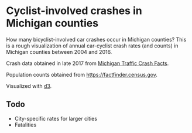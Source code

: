 # Cyclist-involved crashes in Michigan counties

How many bicyclist-involved car crashes occur in Michigan counties? This is a rough visualization of annual car-cyclist crash rates (and counts) in Michigan counties between 2004 and 2016.

Crash data obtained in late 2017 from [Michigan Traffic Crash Facts](https://www.michigantrafficcrashfacts.org/).

Population counts obtained from https://factfinder.census.gov.

Visualized with [d3](https://d3js.org/).

## Todo

- City-specific rates for larger cities
- Fatalities

